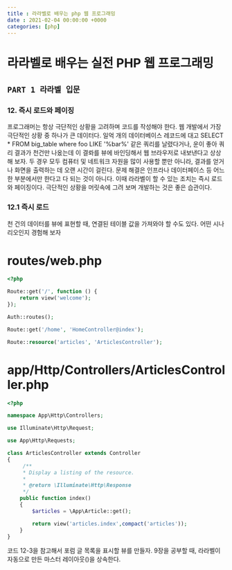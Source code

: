 ```yaml
---
title : 라라벨로 배우는 php 웹 프로그래밍
date : 2021-02-04 00:00:00 +0000
categories: [php]
---
```


# 라라벨로 배우는 실전 PHP 웹 프로그래밍

## `PART 1 라라벨 입문`

### 12. 즉시 로드와 페이징

프로그래머는 항상 극단적인 상황을 고려하며 코드를 작성해야 한다. 웹 개발에서 가장 극단적인 상황 중 하나가 큰 데이터다. 일억 개의 데이터베이스 레코드에 대고 SELECT * FROM big_table where foo LIKE '%bar%' 같은 쿼리를 날렸다거나, 운이 좋아 쿼리 결과가 천건만 나옸는데 이 결롸를 뷰에 바인딩해서 웹 브라우저로 내보낸다고 상상해 보자. 두 경우 모두 컴퓨터 및 네트워크 자원을 많이 사용할 뿐만 아니라, 결과를 얻거나 화면을 출력하는 데 오랜 시간이 걸린다. 문제 해결은 인프라나 데이터페이스 등 어느 한 부분에서만 한다고 다 되는 것이 아니다. 이때 라라벨이 할 수 있는 조치는 즉시 로드와 페이징이다. 극단적인 상황을 머릿속에 그려 보며 개발하는 것은 좋은 습관이다.

### 12.1 즉시 로드

천 건의 데이터를 뷰에 표현할 때, 연결된 테이블 값을 가져와야 할 수도 있다. 어떤 시나리오인지 경험해 보자

#  routes/web.php

```php
<?php

Route::get('/', function () {
    return view('welcome');
});

Auth::routes();

Route::get('/home', 'HomeController@index');

Route::resource('articles', 'ArticlesController');
```

#  app/Http/Controllers/ArticlesController.php

```php
<?php

namespace App\Http\Controllers;

use Illuminate\Http\Request;

use App\Http\Requests;

class ArticlesController extends Controller
{
     /**
     * Display a listing of the resource.
     *
     * @return \Illuminate\Http\Response
     */
    public function index()
    {
        $articles = \App\Article::get();

        return view('articles.index',compact('articles'));
    }
}
```

코드 12-3을 참고해서 포럼 글 목록을 표시할 뷰를 만들자. 9장을 공부할 때, 라라벨이 자동으로 만든 마스터 레이아웃()을 상속한다. 